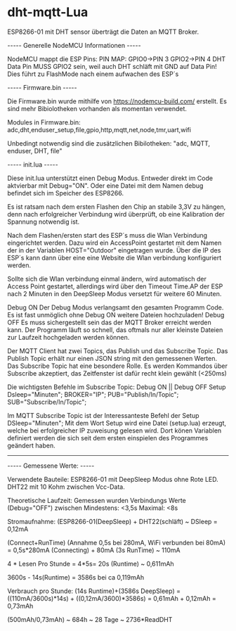 # dht-mqtt-Lua
ESP8266-01 mit DHT sensor überträgt die Daten an MQTT Broker.

-----     Generelle NodeMCU Informationen     -----

NodeMCU mappt die ESP Pins:  PIN MAP:   GPIO0->PIN 3    GPIO2->PIN 4
DHT Data Pin MUSS GPIO2 sein, weil auch DHT schläft mit GND auf Data Pin! Dies führt zu FlashMode nach einem aufwachen des ESP´s

-----     Firmware.bin     -----

Die Firmware.bin wurde mithilfe von  https://nodemcu-build.com/  erstellt.
Es sind mehr Bibiolotheken vorhanden als momentan verwendet.

Modules in Firmware.bin: adc,dht,enduser_setup,file,gpio,http,mqtt,net,node,tmr,uart,wifi

Unbedingt notwendig sind die zusätzlichen Bibilotheken:  "adc, MQTT, enduser, DHT, file"


-----     init.lua     -----

Diese init.lua unterstützt einen Debug Modus. Entweder direkt im Code aktvierbar mit Debug="ON".
Oder eine Datei mit dem Namen   debug   befindet sich im Speicher des ESP8266.

Es ist ratsam nach dem ersten Flashen den Chip an stabile 3,3V zu hängen, denn nach erfolgreicher Verbindung wird überprüft,
ob eine Kalibration der Spannung notwendig ist.

Nach dem Flashen/ersten start des ESP´s muss die Wlan Verbindung eingerichtet werden.
Dazu wird ein AccessPoint gestartet mit dem Namen der in der Variablen  HOST="Outdoor"  eingetragen wurde.
Über die IP des ESP´s kann dann über eine eine Website die Wlan verbindung konfiguriert werden.

Sollte sich die Wlan verbindung einmal ändern, wird automatisch der Access Point gestartet,
allerdings wird über den Timeout  Time.AP  der ESP nach 2 Minuten in den DeepSleep Modus versetzt für weitere 60 Minuten.

Debug ON     Der Debug Modus verlangsamt den gesamten Programm Code. Es ist fast unmöglich ohne Debug ON weitere Dateien hochzuladen!
Debug OFF   Es muss sichergestellt sein das der MQTT Broker erreicht werden kann.
Der Programm läuft so schnell, das oftmals nur aller kleinste Dateien zur Laufzeit hochgeladen werden können.


Der MQTT Client hat zwei Topics, das Publish und das Subscribe Topic. Das Publish Topic erhält nur einen JSON string mit den gemessenen Werten.
Das Subscribe Topic hat eine besondere Rolle. Es werden Kommandos über Subscribe akzeptiert, das Zeitfenster ist dafür recht klein gewählt (<250ms)

Die wichtigsten Befehle im Subscribe Topic:
Debug ON   ||   Debug OFF
Setup Dsleep="Minuten"; BROKER="IP"; PUB="Publish/In/Topic"; SUB="Subscribe/In/Topic";

Im MQTT Subscribe Topic ist der Interessanteste Befehl der   Setup DSleep="Minuten";
Mit dem Wort Setup wird eine Datei  (setup.lua)  erzeugt, welche bei erfolgreicher IP zuweisung gelesen wird.
Dort könen Variablen definiert werden die sich seit dem ersten einspielen des Programmes geändert haben.


-------------------------------------------------------------------------------------------------------

-----     Gemessene Werte:     -----

Verwendete Bauteile:  ESP8266-01 mit DeepSleep Modus ohne Rote LED. DHT22 mit 10 Kohm zwischen Vcc-Data.

Theoretische Laufzeit: Gemessen wurden Verbindungs Werte (Debug="OFF") zwischen Mindestens: <3,5s Maximal: <8s

Stromaufnahme:
(ESP8266-01(DeepSleep) + DHT22(schläft)  ~  DSleep = 0,12mA

(Connect+RunTime) (Annahme 0,5s bei 280mA, WiFi verbunden bei 80mA) = 0,5s*280mA (Connecting) + 80mA (3s RunTime) ~ 110mA

4 * Lesen Pro Stunde = 4*5s= 20s (Runtime) ~ 0,611mAh

3600s - 14s(Runtime) = 3586s bei ca 0,119mAh

Verbrauch pro Stunde:  (14s Runtime)+(3586s DeepSleep) = ((110mA/3600s)*14s) + ((0,12mA/3600)*3586s) = 0,61mAh + 0,12mAh = 0,73mAh

(500mAh/0,73mAh) ~ 684h ~ 28 Tage ~ 2736*ReadDHT
